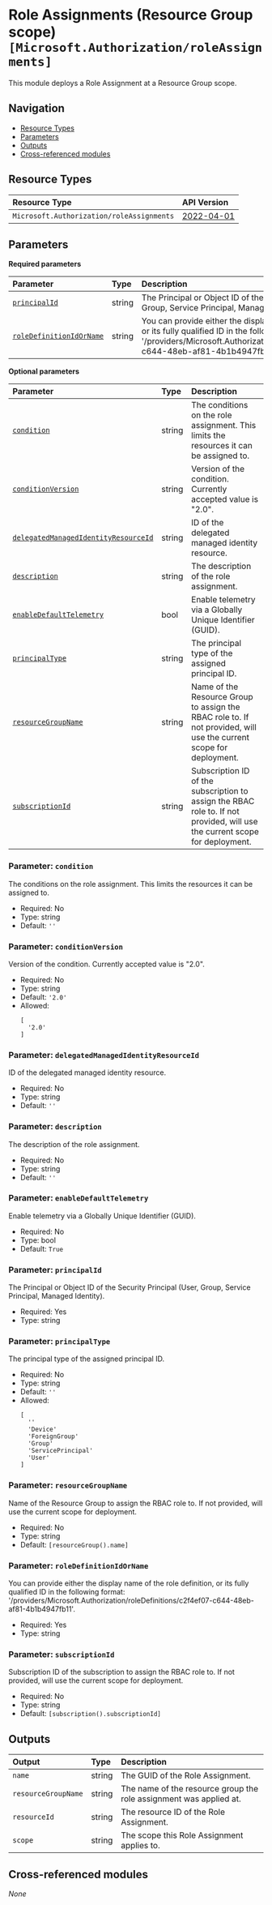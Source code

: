 # Role Assignments (Resource Group scope) `[Microsoft.Authorization/roleAssignments]`

This module deploys a Role Assignment at a Resource Group scope.

## Navigation

- [Resource Types](#Resource-Types)
- [Parameters](#Parameters)
- [Outputs](#Outputs)
- [Cross-referenced modules](#Cross-referenced-modules)

## Resource Types

| Resource Type | API Version |
| :-- | :-- |
| `Microsoft.Authorization/roleAssignments` | [2022-04-01](https://learn.microsoft.com/en-us/azure/templates/Microsoft.Authorization/2022-04-01/roleAssignments) |

## Parameters

**Required parameters**

| Parameter | Type | Description |
| :-- | :-- | :-- |
| [`principalId`](#parameter-principalid) | string | The Principal or Object ID of the Security Principal (User, Group, Service Principal, Managed Identity). |
| [`roleDefinitionIdOrName`](#parameter-roledefinitionidorname) | string | You can provide either the display name of the role definition, or its fully qualified ID in the following format: '/providers/Microsoft.Authorization/roleDefinitions/c2f4ef07-c644-48eb-af81-4b1b4947fb11'. |

**Optional parameters**

| Parameter | Type | Description |
| :-- | :-- | :-- |
| [`condition`](#parameter-condition) | string | The conditions on the role assignment. This limits the resources it can be assigned to. |
| [`conditionVersion`](#parameter-conditionversion) | string | Version of the condition. Currently accepted value is "2.0". |
| [`delegatedManagedIdentityResourceId`](#parameter-delegatedmanagedidentityresourceid) | string | ID of the delegated managed identity resource. |
| [`description`](#parameter-description) | string | The description of the role assignment. |
| [`enableDefaultTelemetry`](#parameter-enabledefaulttelemetry) | bool | Enable telemetry via a Globally Unique Identifier (GUID). |
| [`principalType`](#parameter-principaltype) | string | The principal type of the assigned principal ID. |
| [`resourceGroupName`](#parameter-resourcegroupname) | string | Name of the Resource Group to assign the RBAC role to. If not provided, will use the current scope for deployment. |
| [`subscriptionId`](#parameter-subscriptionid) | string | Subscription ID of the subscription to assign the RBAC role to. If not provided, will use the current scope for deployment. |

### Parameter: `condition`

The conditions on the role assignment. This limits the resources it can be assigned to.
- Required: No
- Type: string
- Default: `''`

### Parameter: `conditionVersion`

Version of the condition. Currently accepted value is "2.0".
- Required: No
- Type: string
- Default: `'2.0'`
- Allowed:
  ```Bicep
  [
    '2.0'
  ]
  ```

### Parameter: `delegatedManagedIdentityResourceId`

ID of the delegated managed identity resource.
- Required: No
- Type: string
- Default: `''`

### Parameter: `description`

The description of the role assignment.
- Required: No
- Type: string
- Default: `''`

### Parameter: `enableDefaultTelemetry`

Enable telemetry via a Globally Unique Identifier (GUID).
- Required: No
- Type: bool
- Default: `True`

### Parameter: `principalId`

The Principal or Object ID of the Security Principal (User, Group, Service Principal, Managed Identity).
- Required: Yes
- Type: string

### Parameter: `principalType`

The principal type of the assigned principal ID.
- Required: No
- Type: string
- Default: `''`
- Allowed:
  ```Bicep
  [
    ''
    'Device'
    'ForeignGroup'
    'Group'
    'ServicePrincipal'
    'User'
  ]
  ```

### Parameter: `resourceGroupName`

Name of the Resource Group to assign the RBAC role to. If not provided, will use the current scope for deployment.
- Required: No
- Type: string
- Default: `[resourceGroup().name]`

### Parameter: `roleDefinitionIdOrName`

You can provide either the display name of the role definition, or its fully qualified ID in the following format: '/providers/Microsoft.Authorization/roleDefinitions/c2f4ef07-c644-48eb-af81-4b1b4947fb11'.
- Required: Yes
- Type: string

### Parameter: `subscriptionId`

Subscription ID of the subscription to assign the RBAC role to. If not provided, will use the current scope for deployment.
- Required: No
- Type: string
- Default: `[subscription().subscriptionId]`


## Outputs

| Output | Type | Description |
| :-- | :-- | :-- |
| `name` | string | The GUID of the Role Assignment. |
| `resourceGroupName` | string | The name of the resource group the role assignment was applied at. |
| `resourceId` | string | The resource ID of the Role Assignment. |
| `scope` | string | The scope this Role Assignment applies to. |

## Cross-referenced modules

_None_
